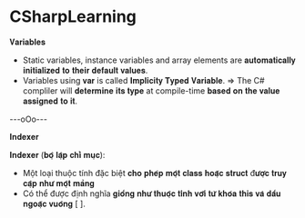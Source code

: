 # CSharpLearning

𝐕𝐚𝐫𝐢𝐚𝐛𝐥𝐞𝐬

- Static variables, instance variables and array elements are 𝐚𝐮𝐭𝐨𝐦𝐚𝐭𝐢𝐜𝐚𝐥𝐥𝐲 𝐢𝐧𝐢𝐭𝐢𝐚𝐥𝐢𝐳𝐞𝐝 𝐭𝐨 𝐭𝐡𝐞𝐢𝐫 𝐝𝐞𝐟𝐚𝐮𝐥𝐭 𝐯𝐚𝐥𝐮𝐞𝐬.
- Variables using 𝐯𝐚𝐫 is called 𝐈𝐦𝐩𝐥𝐢𝐜𝐢𝐭𝐲 𝐓𝐲𝐩𝐞𝐝 𝐕𝐚𝐫𝐢𝐚𝐛𝐥𝐞. => The C# compliler will 𝐝𝐞𝐭𝐞𝐫𝐦𝐢𝐧𝐞 𝐢𝐭𝐬 𝐭𝐲𝐩𝐞 at compile-time 𝐛𝐚𝐬𝐞𝐝 𝐨𝐧 𝐭𝐡𝐞 𝐯𝐚𝐥𝐮𝐞 𝐚𝐬𝐬𝐢𝐠𝐧𝐞𝐝 𝐭𝐨 𝐢𝐭.

---oOo---

𝐈𝐧𝐝𝐞𝐱𝐞𝐫

𝐈𝐧𝐝𝐞𝐱𝐞𝐫 (𝐛𝐨̣̂ 𝐥𝐚̣̂𝐩 𝐜𝐡𝐢̉ 𝐦𝐮̣𝐜):
- Một loại thuộc tính đặc biệt 𝐜𝐡𝐨 𝐩𝐡𝐞́𝐩 𝐦𝐨̣̂𝐭 𝐜𝐥𝐚𝐬𝐬 𝐡𝐨𝐚̣̆𝐜 𝐬𝐭𝐫𝐮𝐜𝐭 đ𝐮̛𝐨̛̣𝐜 𝐭𝐫𝐮𝐲 𝐜𝐚̣̂𝐩 𝐧𝐡𝐮̛ 𝐦𝐨̣̂𝐭 𝐦𝐚̉𝐧𝐠
- Có thể được định nghĩa 𝐠𝐢𝐨̂́𝐧𝐠 𝐧𝐡𝐮̛ 𝐭𝐡𝐮𝐨̣̂𝐜 𝐭𝐢́𝐧𝐡 𝐯𝐨̛́𝐢 𝐭𝐮̛̀ 𝐤𝐡𝐨́𝐚 𝐭𝐡𝐢𝐬 𝐯𝐚̀ 𝐝𝐚̂́𝐮 𝐧𝐠𝐨𝐚̣̆𝐜 𝐯𝐮𝐨̂𝐧𝐠 [ ].
